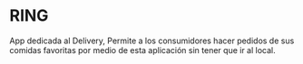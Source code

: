 # RING
App dedicada al Delivery, Permite a los consumidores hacer pedidos de sus comidas favoritas por medio de esta aplicación sin tener que ir al local.

